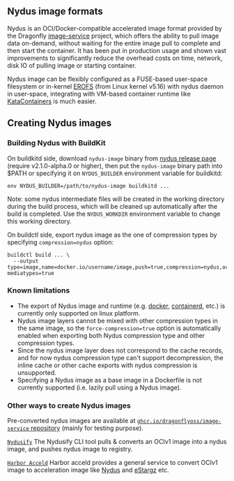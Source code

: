 ## Nydus image formats

Nydus is an OCI/Docker-compatible accelerated image format provided by the Dragonfly [image-service](https://github.com/dragonflyoss/image-service) project, which offers the ability to pull image data on-demand, without waiting for the entire image pull to complete and then start the container. It has been put in production usage and shown vast improvements to significantly reduce the overhead costs on time, network, disk IO of pulling image or starting container.

Nydus image can be flexibly configured as a FUSE-based user-space filesystem or in-kernel [EROFS](https://www.kernel.org/doc/html/latest/filesystems/erofs.html) (from Linux kernel v5.16) with nydus daemon in user-space, integrating with VM-based container runtime like [KataContainers](https://katacontainers.io/) is much easier.

## Creating Nydus images

### Building Nydus with BuildKit

On buildkitd side, download `nydus-image` binary from [nydus release page](https://github.com/dragonflyoss/image-service/releases) (require v2.1.0-alpha.0 or higher), then put the `nydus-image` binary path into $PATH or specifying it on `NYDUS_BUILDER` environment variable for buildkitd:

```
env NYDUS_BUILDER=/path/to/nydus-image buildkitd ...
```

Note: some nydus intermediate files will be created in the working directory during the build process, which will be cleaned up automatically after the build is completed. Use the `NYDUS_WORKDIR` environment variable to change this working directory.

On buildctl side, export nydus image as the one of compression types by specifying `compression=nydus` option:

```
buildctl build ... \
  --output type=image,name=docker.io/username/image,push=true,compression=nydus,oci-mediatypes=true
```

### Known limitations

- The export of Nydus image and runtime (e.g. [docker](https://github.com/dragonflyoss/image-service/tree/master/contrib/docker-nydus-graphdriver), [containerd](https://github.com/containerd/nydus-snapshotter), etc.) is currently only supported on linux platform.
- Nydus image layers cannot be mixed with other compression types in the same image, so the `force-compression=true` option is automatically enabled when exporting both Nydus compression type and other compression types.
- Since the nydus image layer does not correspond to the cache records, and for now nydus compression type can't support decompression, the inline cache or other cache exports with nydus compression is unsupported.
- Specifying a Nydus image as a base image in a Dockerfile is not currently supported (i.e. lazily pull using a Nydus image).

### Other ways to create Nydus images

Pre-converted nydus images are available at [`ghcr.io/dragonflyoss/image-service` repository](https://github.com/orgs/dragonflyoss/packages?ecosystem=container) (mainly for testing purpose).

[`Nydusify`](https://github.com/dragonflyoss/image-service/blob/master/docs/nydusify.md) The Nydusify CLI tool pulls & converts an OCIv1 image into a nydus image, and pushes nydus image to registry.

[`Harbor Acceld`](https://github.com/goharbor/acceleration-service) Harbor acceld provides a general service to convert OCIv1 image to acceleration image like [Nydus](https://github.com/dragonflyoss/image-service) and [eStargz](https://github.com/containerd/stargz-snapshotter) etc.
